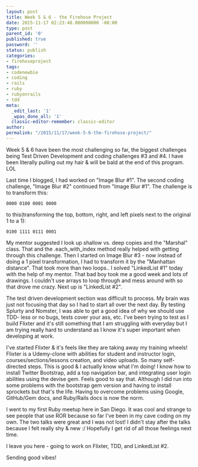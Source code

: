 ```yaml
---
layout: post
title: Week 5 & 6 - the Firehose Project
date: 2015-11-17 02:23:48.000000000 -08:00
type: post
parent_id: '0'
published: true
password: ''
status: publish
categories:
- firehoseproject
tags:
- codenewbie
- coding
- rails
- ruby
- rubyonrails
- tdd
meta:
  _edit_last: '1'
  _wpas_done_all: '1'
  classic-editor-remember: classic-editor
author:
permalink: "/2015/11/17/week-5-6-the-firehose-project/"
---
```

Week 5 & 6 have been the most challenging so far, the biggest challenges being Test Driven Development and coding challenges #3 and #4. I have been literally pulling out my hair & will be bald at the end of this program. LOL

Last time I blogged, I had worked on "Image Blur #1". The second coding challenge, "Image Blur #2" continued from "Image Blur #1". The challenge is to transform this:

```
0000 0100 0001 0000
```

to this(transforming the top, bottom, right, and left pixels next to the original 1 to a 1):

```
0100 1111 0111 0001
```

My mentor suggested I look up shallow vs. deep copies and the "Marshal" class. That and the .each\_with\_index method really helped with getting through this challenge. Then I started on Image Blur #3 - now instead of doing a 1 pixel transformation, I had to transform it by the "Manhattan distance". That took more than two loops.. I solved "LinkedList #1" today with the help of my mentor. That bad boy took me a good week and lots of drawings. I couldn't use&nbsp;arrays to loop through and mess around with so that drove me crazy. Next up is "LinkedList #2".

The test driven development section was difficult to process. My brain was just not focusing that day so I had to start all over the next day. By testing Splurty and Nomster, I was able to get a good idea of why we should use TDD- less or no bugs, tests cover your ass, etc. I've been trying to test as I build Flixter and it's still something that I am struggling with everyday but I am trying really hard to understand as I know it's super important when developing at work.

I've started Flixter & it's feels like they are taking away my training wheels! Flixter is a Udemy-clone with abilities for student and instructor login, courses/sections/lessons creation, and video uploads. So many self-directed steps. This is good & I actually know what I'm doing! I know how to install Twitter Bootstrap, add a top navigation bar, and integrating user login abilities using the devise gem. Feels good to say that. Although I did run into some problems with the bootstrap gem version and having to install sprockets but that's the life. Having to overcome problems using Google, GitHub/Gem docs, and Ruby/Rails docs is now the norm.

I went to my first Ruby meetup here in San Diego. It was cool and strange to see people that use ROR because so far I've been in my cave coding on my own. The two talks were great and I was not lost! I didn't stay after the talks because I felt really shy & new :/ Hopefully I get rid of all those feelings next time.

I leave you here - going to work on Flixter, TDD, and LinkedList #2.

Sending good vibes!

&nbsp;

